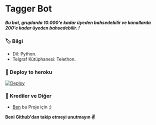 # Tagger Bot
_**Bu bot, gruplarda 10.000'e kadar üyeden bahsedebilir ve kanallarda 200'e kadar üyeden bahsedebilir. !**_

### 🏷 Bilgi
- Dil: Python.
- Telgraf Kütüphanesi: Telethon.

### 🚀 Deploy to heroku
[![Deploy](https://www.herokucdn.com/deploy/button.svg)](https://heroku.com/deploy?template=https://github.com/RaviVeyi/Mentionall-Azerbercan-)


### 🎯 Krediler ve Diğer
- [Ben](https://t.me/Naz_Vanessaa) bu Proje için ;)

**Beni Github'dan takip etmeyi unutmayın ✌️**
